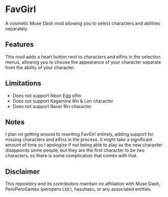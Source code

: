 # FavGirl
A cosmetic Muse Dash mod allowing you to select characters and abilities separately.  
## Features
This mod adds a heart button next to characters and elfins in the selection menus, allowing you to choose the appearance of your character separate from the ability of your character.
## Limitations
- Does not support Neon Egg elfin
- Does not support Kagamine Rin & Len character
- Does not support Racer Rin character
## Notes
I plan on getting around to rewriting FavGirl entirely, adding support for missing characters and elfins in the process. It might take a significant amount of time so I apologize if not being able to play as the new character disappoints some people, but they are the first character to be *two* characters, so there is some complication that comes with that.
## Disclaimer
This repository and its contributors maintain no affiliation with Muse Dash, PeroPeroGames (peropero Ltd.), hasuhasu, or any associated entities.
